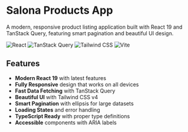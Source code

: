 # Salona Products App

A modern, responsive product listing application built with React 19 and TanStack Query, featuring smart pagination and beautiful UI design.

![React](https://img.shields.io/badge/React-19.1.1-blue?logo=react)
![TanStack Query](https://img.shields.io/badge/TanStack_Query-5.87.4-orange?logo=react-query)
![Tailwind CSS](https://img.shields.io/badge/Tailwind_CSS-4.1.13-38B2AC?logo=tailwind-css)
![Vite](https://img.shields.io/badge/Vite-7.1.2-646CFF?logo=vite)

## Features

- **Modern React 19** with latest features
- **Fully Responsive** design that works on all devices
- **Fast Data Fetching** with TanStack Query
- **Beautiful UI** with Tailwind CSS v4
- **Smart Pagination** with ellipsis for large datasets
- **Loading States** and error handling
- **TypeScript Ready** with proper type definitions
- **Accessible** components with ARIA labels
